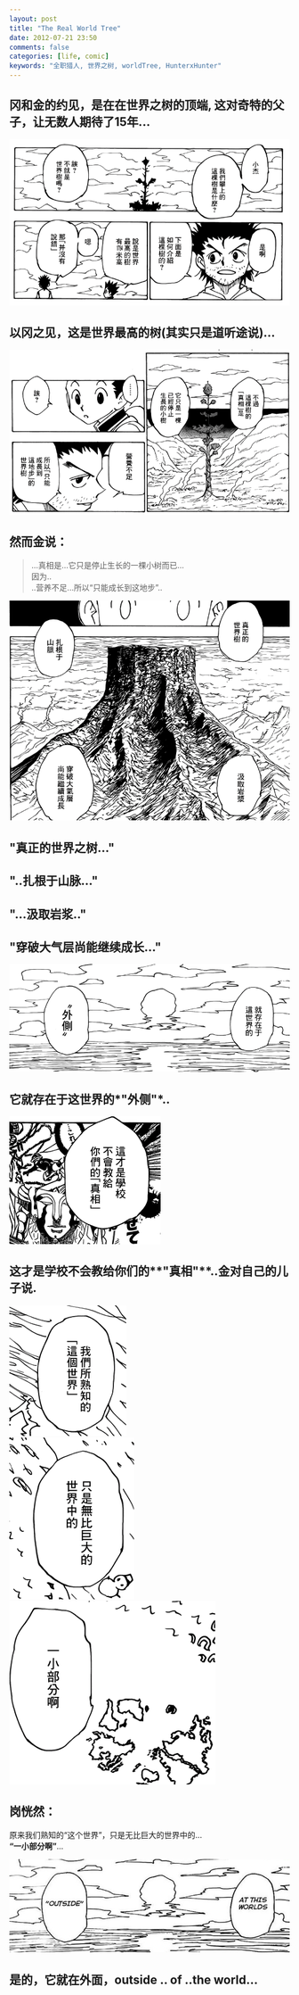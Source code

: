 ```yaml
---
layout: post
title: "The Real World Tree"
date: 2012-07-21 23:50
comments: false
categories: [life, comic]
keywords: "全职猎人, 世界之树, worldTree, HunterxHunter"
---
```

## 冈和金的约见，是在在世界之树的顶端, 这对奇特的父子，让无数人期待了15年...
![tree1](/images/worldtree/tree1.png)  
<!-- more -->
## 以冈之见，这是世界最高的树(其实只是道听途说)...
![tree1](/images/worldtree/tree2.png)  
## 然而金说：

> ...真相是...它只是停止生长的一棵小树而已...  
因为..  
> ..营养不足...所以“只能成长到这地步”..

![tree1](/images/worldtree/tree3.png)  

## "真正的世界之树..."
## "..扎根于山脉..."
## "...汲取岩浆.."
## "穿破大气层尚能继续成长..."

![tree1](/images/worldtree/tree4.png)  

## 它就存在于这世界的*"外侧"*..

![tree1](/images/worldtree/tree5.png)  

## 这才是学校不会教给你们的**"真相"**..金对自己的儿子说.

![tree1](/images/worldtree/tree6.png)  
![tree1](/images/worldtree/tree7.png)  
![tree1](/images/worldtree/tree8.png)  
## 岗恍然：  
原来我们熟知的“这个世界”，只是无比巨大的世界中的...  
**“一小部分啊”**...

![tree1](/images/worldtree/tree9.png)  
## 是的，它就在外面，outside .. of ..the world...
